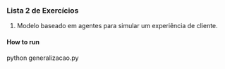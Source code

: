 ### Lista 2 de Exercícios

1. Modelo baseado em agentes para simular um experiência de cliente.

#### How to run
 python generalizacao.py